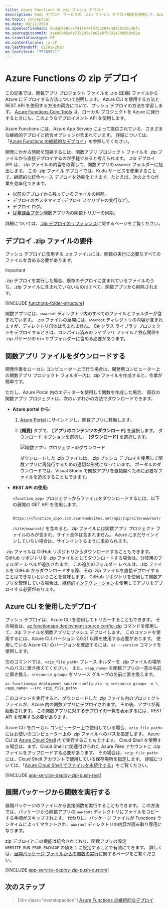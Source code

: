```yaml
---
title: Azure Functions の zip プッシュ デプロイ
description: Kudu デプロイ サービスの .zip ファイル デプロイ機能を使用して、Azure Functions を発行します。
ms.topic: conceptual
ms.date: 08/12/2018
ms.openlocfilehash: 6bda0859ca4741fe74f572b204e40130c56c46fc
ms.sourcegitcommit: aee08b05a4e72b192a6e62a8fb581a7b08b9c02a
ms.translationtype: HT
ms.contentlocale: ja-JP
ms.lasthandoff: 01/09/2020
ms.locfileid: "75769671"
---
```

# <a name="zip-deployment-for-azure-functions"></a>Azure Functions の zip デプロイ

この記事では、関数アプリ プロジェクト ファイルを .zip (圧縮) ファイルから Azure にデプロイする方法について説明します。 Azure CLI を使用する方法と REST API を使用する方法の両方について、プッシュ デプロイの方法を学習します。 [Azure Functions Core Tools](functions-run-local.md) は、ローカル プロジェクトを Azure に発行するときにも、このようなデプロイメント API を使用します。

Azure Functions には、Azure App Service によって提供されている、さまざまな継続的デプロイと統合オプションが含まれています。 詳細については、「[Azure Functions の継続的なデプロイ](functions-continuous-deployment.md)」を参照してください。

開発にかかる時間を短縮するには、関数アプリ プロジェクト ファイルを .zip ファイルから直接デプロイするのが手軽であると考えられます。 .zip デプロイ API は、.zip ファイルの内容を取得して、関数アプリの `wwwroot` フォルダーに抽出します。 この .zip ファイル デプロイでは、Kudu サービスを使用することで、継続的な統合ベース デプロイを効率化できます。たとえば、次のような作業を効率化できます。

+ 以前のデプロイから残っているファイルの削除。
+ デプロイのカスタマイズ (デプロイ スクリプトの実行など)。
+ デプロイ ログ。
+ [従量課金プラン](functions-scale.md)関数アプリ内の関数トリガーの同期。

詳細については、[.zip デプロイのリファレンス](https://github.com/projectkudu/kudu/wiki/Deploying-from-a-zip-file)に関するページをご覧ください。

## <a name="deployment-zip-file-requirements"></a>デプロイ .zip ファイルの要件

プッシュ デプロイに使用する .zip ファイルには、関数の実行に必要なすべてのファイルを含める必要があります。

>[!IMPORTANT]
> .zip デプロイを実行した場合、既存のデプロイに含まれているファイルのうち、.zip ファイルに含まれていないものはすべて、関数アプリから削除されます。  

[!INCLUDE [functions-folder-structure](../../includes/functions-folder-structure.md)]

関数アプリには、`wwwroot` ディレクトリ内のすべてのファイルとフォルダーが含まれています。 .zip ファイルの展開には、`wwwroot` ディレクトリの内容が含まれますが、ディレクトリ自体は含まれません。 C# クラス ライブラリ プロジェクトをデプロイするときは、コンパイル済みのライブラリ ファイルと依存関係を .zip パケージの `bin` サブフォルダーに含める必要があります。

## <a name="download-your-function-app-files"></a>関数アプリ ファイルをダウンロードする

開発作業をローカル コンピューター上で行う場合は、開発用コンピューター上の関数アプリ プロジェクト フォルダー内に .zip ファイルを作成すると、作業が簡単です。

ただし、Azure Portal 内のエディターを使用して関数を作成した場合、 既存の関数アプリ プロジェクトは、次のいずれかの方法でダウンロードできます。

+ **Azure portal から:**

  1. [Azure Portal](https://portal.azure.com) にサインインし、関数アプリに移動します。

  2. **[概要]** タブで、 **[アプリのコンテンツのダウンロード]** を選択します。 ダウンロード オプションを選択し、 **[ダウンロード]** を選択します。

      ![関数アプリ プロジェクトのダウンロード](./media/deployment-zip-push/download-project.png)

     ダウンロードした .zip ファイルは、.zip プッシュ デプロイを使用して関数アプリに再発行するための適切な形式になっています。 ポータルのダウンロードでは、Visual Studio で関数アプリを直接開くために必要なファイルを追加することもできます。

+ **REST API の使用:**

    `<function_app>` プロジェクトからファイルをダウンロードするには、以下の展開の GET API を使用します。 

        https://<function_app>.scm.azurewebsites.net/api/zip/site/wwwroot/

    `/site/wwwroot/` を含めると、zip ファイルには関数アプリ プロジェクト ファイルのみが含まれ、サイト全体は含まれません。 Azure にまだサインインしていない場合は、サインインするように求められます。  

.zip ファイルは GitHub リポジトリからダウンロードすることもできます。 GitHub リポジトリを .zip ファイルとしてダウンロードする場合は、分岐用のフォルダー レベルが追加されます。 この追加のフォルダー レベルは、.zip ファイルを GitHub からダウンロードする際、その .zip ファイルを直接デプロイすることはできないということを意味します。 GitHub リポジトリを使用して関数アプリを管理している場合は、[継続的インテグレーション](functions-continuous-deployment.md)を使用してアプリをデプロイする必要があります。  

## <a name="cli"></a>Azure CLI を使用したデプロイ

プッシュ デプロイは、Azure CLI を使用してトリガーすることもできます。 その場合は、[az functionapp deployment source config-zip](/cli/azure/functionapp/deployment/source#az-functionapp-deployment-source-config-zip) コマンドを使用して、.zip ファイルを関数アプリにプッシュ デプロイします。 このコマンドを使用するには、Azure CLI バージョン 2.0.21 以降を使用する必要があります。 使用している Azure CLI のバージョンを確認するには、`az --version` コマンドを使用します。

次のコマンドでは、`<zip_file_path>` プレース ホルダーを .zip ファイルの場所へのパスに置き換えてください。 また、`<app_name>` を関数アプリの一意の名前に置き換え、`<resource_group>` をリソース グループの名前に置き換えます。

```azurecli-interactive
az functionapp deployment source config-zip -g <resource_group> -n \
<app_name> --src <zip_file_path>
```

このコマンドを実行すると、ダウンロードした .zip ファイル内のプロジェクト ファイルが、Azure 内の関数アプリにデプロイされます。 その後、アプリが再起動されます。 この関数アプリに対するデプロイの一覧を表示するには、REST API を使用する必要があります。

Azure CLI をローカル コンピューター上で使用している場合、`<zip_file_path>` にはお使いのコンピューター上の .zip ファイルへのパスを指定します。 Azure CLI は [Azure Cloud Shell](../cloud-shell/overview.md) 内で実行することもできます。 Cloud Shell を使用する場合は、まず、Cloud Shell に関連付けられた Azure Files アカウントに .zip ファイルをアップロードする必要があります。 その場合は、`<zip_file_path>` には、Cloud Shell アカウントで使用している保存場所を指定します。 詳細については、「[Azure Cloud Shell でファイルを永続化する](../cloud-shell/persisting-shell-storage.md)」をご覧ください。

[!INCLUDE [app-service-deploy-zip-push-rest](../../includes/app-service-deploy-zip-push-rest.md)]

## <a name="run-functions-from-the-deployment-package"></a>展開パッケージから関数を実行する

展開パッケージのファイルから直接関数を実行することもできます。 この方法では、パッケージから関数アプリの `wwwroot` ディレクトリにファイルをコピーする手順がスキップされます。 代わりに、パッケージ ファイルが Functions ランタイムによってマウントされ、`wwwroot` ディレクトリの内容が読み取り専用になります。  

zip デプロイとこの機能は統合されており、関数アプリの設定 `WEBSITE_RUN_FROM_PACKAGE` の値を `1` に設定することで有効にできます。 詳しくは、[展開パッケージ ファイルからの関数の実行](run-functions-from-deployment-package.md)に関するページをご覧ください。

[!INCLUDE [app-service-deploy-zip-push-custom](../../includes/app-service-deploy-zip-push-custom.md)]

## <a name="next-steps"></a>次のステップ

> [!div class="nextstepaction"]
> [Azure Functions の継続的なデプロイ](functions-continuous-deployment.md)

[.zip push deployment reference topic]: https://github.com/projectkudu/kudu/wiki/Deploying-from-a-zip-file
